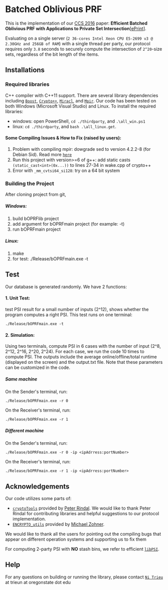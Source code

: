 # Batched Oblivious PRF
This is the implementation of our [CCS 2016](http://dl.acm.org/citation.cfm?id=2978381)  paper: **Efficient Batched Oblivious PRF with Applications to Private Set Intersection**[[ePrint](https://eprint.iacr.org/2016/799)]. 

Evaluating on a single server (`2 36-cores Intel Xeon CPU E5-2699 v3 @ 2.30GHz and 256GB of RAM`) with a single thread per party, our protocol requires only `3.8` seconds to securely compute the intersection of `2^20`-size sets, regardless of the bit length of the items.

## Installations

### Required libraries
 C++ compiler with C++11 support. There are several library dependencies including [`Boost`](https://sourceforge.net/projects/boost/), [`Crypto++`](http://www.cryptopp.com/), [`Miracl`](https://github.com/miracl/MIRACL), and [`Mpir`](http://mpir.org/). Our code has been tested on both Windows (Microsoft Visual Studio) and Linux. To install the required libraries: 
  * windows: open PowerShell,  `cd ./thirdparty`, and `.\all_win.ps1` 
  * linux: `cd ./thirdparty`, and `bash .\all_linux.get`.
 
 #### Some Compiling Issues & How to Fix (raised by users):
1. Problem with compiling mpir: dowgrade sed to version 4.2.2-8 (for Debian Sid). Read more [`here`](https://github.com/wbhart/mpir/pull/184)
2. Run this project with version>=6 of g++:  add static casts `(static_cast<int>(0x...))` to lines 27-34 in wake.cpp of crypto++
3. Error with `_mm_cvtsi64_si128`: try on a 64 bit system
  
### Building the Project
After cloning project from git,
##### Windows:
1. build bOPRFlib project
2. add argument for bOPRFmain project (for example: -t)
3. run bOPRFmain project
 
##### Linux:
1. make
2. for test:
	./Release/bOPRFmain.exe -t

## Test

Our database is generated randomly. We have 2 functions: 
#### 1. Unit Test: 
test PSI result for a small number of inputs (2^12), shows whether the program computes a right PSI. This test runs on one terminal:

	./Release/bOPRFmain.exe -t
	
#### 2. Simulation: 
Using two terminals, compute PSI in 6 cases with the number of input (2^8, 2^12, 2^16, 2^20, 2^24). For each case, we run the code 10 times to compute PSI. The outputs include the average online/offline/total runtime (displayed on the screen) and the output.txt file. Note that these parameters can be customized in the code.

##### Same machine
On the Sender's terminal, run:

	./Release/bOPRFmain.exe -r 0
	
On the Receiver's terminal, run:
	
	./Release/bOPRFmain.exe -r 1
	
##### Different machine	
On the Sender's terminal, run:

	./Release/bOPRFmain.exe -r 0 -ip <ipAdrress:portNumber>
	
On the Receiver's terminal, run:
	
	./Release/bOPRFmain.exe -r 1 -ip <ipAdrress:portNumber> 	
	
## Acknowledgements
Our code utilizes some parts of: 
* [`cryptoTools`](https://github.com/ladnir/cryptoTools) provided by [Peter Rindal](http://web.engr.oregonstate.edu/~rindalp/). We would like to thank Peter Rindal for contributing libraries and helpful suggestions to our protocol implementation. 
* [`ENCRYPTO_utils`](https://github.com/encryptogroup/ENCRYPTO_utils) provided by [Michael Zohner](https://sites.google.com/site/mizohner/).

We would like to thank all the users for pointing out the compiling bugs that appear on different operation systems and supporting us to fix them

For computing 2-party PSI with **NO** stash bins, we refer to efficient  [`libPSI`](https://github.com/osu-crypto/libPSI).

## Help
For any questions on building or running the library, please contact [`Ni Trieu`](http://people.oregonstate.edu/~trieun/) at trieun at oregonstate dot edu

